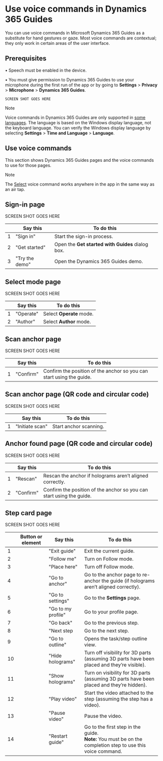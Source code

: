 

# Use voice commands in Dynamics 365 Guides

You can use voice commands in Microsoft Dynamics 365 Guides as a substitute for hand gestures or gaze. Most voice commands are contextual; they only work in certain areas of the user 
interface. 

## Prerequisites

•	Speech must be enabled in the device.

•	You must give permission to Dynamics 365 Guides to use your microphone during the first run of the app or by going to **Settings** > **Privacy** > **Microphone** > 
**Dynamics 365 Guides**.

    SCREEN SHOT GOES HERE
    
> [!NOTE]
> Voice commands in Dynamics 365 Guides are only supported in [some languages](https://docs.microsoft.com/dynamics365/mixed-reality/guides/faq#what-languages-is-dynamics-365-guides-available-in). 
The language is based on the Windows display language, not the keyboard language. You can verify the Windows display language by selecting **Settings** > **Time and Language** > 
**Language**.

## Use voice commands

This section shows Dynamics 365 Guides pages and the voice commands to use for those pages.

> [!NOTE]
> The [Select](https://docs.microsoft.com/hololens/hololens-cortana#general-speech-commands) voice command works anywhere in the app in the same way as an air tap. 

## Sign-in page

SCREEN SHOT GOES HERE

||Say this|To do this|
|---|-----------------|-------------------------------------------|
|1|"Sign in"|Start the sign-in process.|
|2|"Get started"|Open the **Get started with Guides** dialog box.|
|3|"Try the demo"|Open the Dynamics 365 Guides demo.|

## Select mode page

SCREEN SHOT GOES HERE

||Say this|To do this|
|---|-----------------|-------------------------------------------|
|1|"Operate"|Select **Operate** mode.|
|2|"Author"|Select **Author** mode.|

## Scan anchor page

SCREEN SHOT GOES HERE

||Say this|To do this|
|---|-----------------|-------------------------------------------|
|1|"Confirm"|Confirm the position of the anchor so you can start using the guide.|

## Scan anchor page (QR code and circular code)

SCREEN SHOT GOES HERE

||Say this|To do this|
|---|-----------------|-------------------------------------------|
|1|"Initiate scan"|Start anchor scanning.|

## Anchor found page (QR code and circular code)

SCREEN SHOT GOES HERE

||Say this|To do this|
|---|-----------------|-------------------------------------------|
|1|"Rescan"|Rescan the anchor if holograms aren’t aligned correctly.|
|2|"Confirm"|Confirm the position of the anchor so you can start using the guide.|

## Step card page

SCREEN SHOT GOES HERE

||Button or element|Say this|To do this|
|---|----------|-------------------|-------------------------------------|
|1||"Exit guide"|Exit the current guide.|
|2||"Follow me"|Turn on Follow mode.|
|3||"Place here"|Turn off Follow mode.|
|4||"Go to anchor"|Go to the anchor page to re-anchor the guide (if holograms aren’t aligned correctly).|
|5||"Go to settings"|Go to the **Settings** page.|
|6||"Go to my profile"|Go to your profile page.|
|7||"Go back"|Go to the previous step.|
|8||"Next step|Go to the next step.|
|9||"Go to outline"|Opens the task/step outline view. ||
|10||"Hide holograms"|Turn off visibility for 3D parts (assuming 3D parts have been placed and they’re visible).|
|11||"Show holograms"|Turn on visibility for 3D parts (assuming 3D parts have been placed and they’re hidden).|
|12||"Play video"|Start the video attached to the step (assuming the step has a video).|
|13||"Pause video"|Pause the video.|
|14||"Restart guide"|Go to the first step in the guide.<br>**Note:** You must be on the completion step to use this voice command.|



